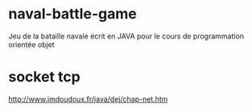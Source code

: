 # naval-battle-game
Jeu de la bataille navale écrit en JAVA pour le cours de programmation orientée objet

# socket tcp
http://www.jmdoudoux.fr/java/dej/chap-net.htm

